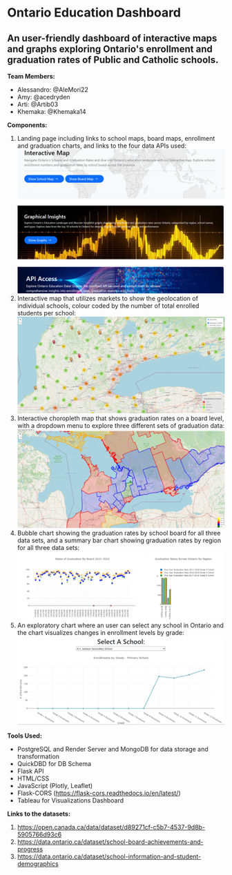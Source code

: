 # Ontario Education Dashboard
## An user-friendly dashboard of interactive maps and graphs exploring Ontario's enrollment and graduation rates of Public and Catholic schools. 

**Team Members:** 
- Alessandro: @AleMori22
- Amy: @acedryden 
- Arti: @Artib03
- Khemaka: @Khemaka14

**Components:** 
1. Landing page including links to school maps, board maps, enrollment and graduation charts, and links to the four data APIs used: ![index](https://github.com/acedryden/school_research_project/blob/main/Output%20Images/dashboard.png)
2. Interactive map that utilizes markets to show the geolocation of individual schools, colour coded by the number of total enrolled students per school: ![school_map](https://github.com/acedryden/school_research_project/blob/main/Output%20Images/school%20map.png)
3. Interactive choropleth map that shows graduation rates on a board level, with a dropdown menu to explore three different sets of graduation data: ![board_map](https://github.com/acedryden/school_research_project/blob/main/Output%20Images/board%20map%20.png)
4. Bubble chart showing the graduation rates by school board for all three data sets, and a summary bar chart showing graduation rates by region for all three data sets: ![grad_charts](https://github.com/acedryden/school_research_project/blob/main/Output%20Images/graduation%20charts%20.png)
5. An exploratory chart where an user can select any school in Ontario and the chart visualizes changes in enrollment levels by grade: ![enr_chart](https://github.com/acedryden/school_research_project/blob/main/Output%20Images/enrollment%20charts.png)
  
**Tools Used:** 
- PostgreSQL and Render Server and MongoDB for data storage and transformation
- QuickDBD for DB Schema
- Flask API
- HTML/CSS
- JavaScript (Plotly, Leaflet)
- Flask-CORS (https://flask-cors.readthedocs.io/en/latest/)
- Tableau for Visualizations Dashboard 

**Links to the datasets:** 
1. https://open.canada.ca/data/dataset/d89271cf-c5b7-4537-9d8b-5905766d93c6
2. https://data.ontario.ca/dataset/school-board-achievements-and-progress
3. https://data.ontario.ca/dataset/school-information-and-student-demographics


